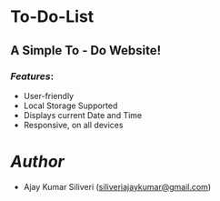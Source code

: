 # To-Do-List

## A Simple To - Do Website!

### *Features*:

* User-friendly
* Local Storage Supported
* Displays current Date and Time
* Responsive, on all devices

# *Author*

* Ajay Kumar Siliveri (siliveriajaykumar@gmail.com)
